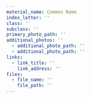```yaml
---
material_name: Common Name
index_letter: ''
class: ''
subclass: ''
primary_photo_path: ''
additional_photos: ''
  - additional_photo_path: ''
  - additional_photo_path: ''
links:
  - link_title: ''
    link_address: ''
files:
  - file_name: ''
    file_path: ''
---
```


